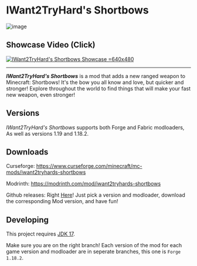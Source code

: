 # IWant2TryHard's Shortbows

![image](https://raw.githubusercontent.com/MyNameTsThad/IW2THs-Shortbows/forge-119/.github/IWant2TryHard's%20Shortbows%20Banner.png "IWant2TryHard's Shortbows")

## Showcase Video (Click)

[![IWant2TryHard's Shortbows Showcase =640x480](https://raw.githubusercontent.com/MyNameTsThad/IW2THs-Shortbows/forge-119/.github/IWant2TryHard's%20Shortbows%20Thumbnail.png)](https://www.youtube.com/watch?v=-wjA-Ry6BPc "IWant2TryHard's Shortbows Showcase")

---

***IWant2TryHard's Shortbows*** is a mod that adds a new ranged weapon to Minecraft: Shortbows! It's the bow you all know and love, but quicker and stronger!
Explore throughout the world to find things that will make your fast new weapon, even stronger!

## Versions
*IWant2TryHard's Shortbows* supports both Forge and Fabric modloaders, As well as versions 1.19 and 1.18.2.

## Downloads

Curseforge: https://www.curseforge.com/minecraft/mc-mods/iwant2tryhards-shortbows

Modrinth: https://modrinth.com/mod/iwant2tryhards-shortbows

Github releases: Right [Here](https://github.com/MyNameTsThad/IW2THs-Shortbows/releases/latest)! Just pick a version and modloader, download the corresponding Mod version, and have fun!

## Developing
This project requires [JDK 17](https://adoptium.net/).

Make sure you are on the right branch! Each version of the mod for each game version and modloader are in seperate branches, this one is `Forge 1.18.2`.
